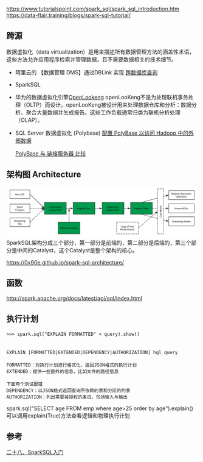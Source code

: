 
https://www.tutorialspoint.com/spark_sql/spark_sql_introduction.htm
https://data-flair.training/blogs/spark-sql-tutorial/


## 跨源

数据虚拟化（data virtualization）是用来描述所有数据管理方法的涵盖性术语，这些方法允许应用程序检索并管理数据，且不需要数据相关的技术细节。


- 阿里云的 【数据管理 DMS】通过DBLink 实现 [跨数据库查询](https://help.aliyun.com/document_detail/99941.html?spm=a2c4g.11186623.6.581.49e97e53uziNCp) 

- SparkSQL 

- 华为的数据虚拟化引擎[OpenLookeng](https://openlookeng.io/zh-cn/docs/docs/overview/use-cases.html)
openLooKeng不是为处理联机事务处理（OLTP）而设计，openLooKeng被设计用来处理数据仓库和分析：数据分析、聚合大量数据并生成报告。这些工作负载通常归类为联机分析处理（OLAP）。

- SQL Server 数据虚拟化 (Polybase)  [配置 PolyBase 以访问 Hadoop 中的外部数据](https://docs.microsoft.com/zh-cn/sql/relational-databases/polybase/polybase-configure-hadoop?view=sql-server-ver15)

    [PolyBase 与 链接服务器 比较](https://docs.microsoft.com/zh-cn/sql/relational-databases/polybase/polybase-faq?view=sql-server-ver15)

## 架构图 Architecture 
![](img/spark_sql_architecture.svg)
SparkSQL架构分成三个部分，第一部分是前端的，第二部分是后端的，第三个部分是中间的Catalyst，这个Catalyst是整个架构的核心。

https://0x90e.github.io/spark-sql-architecture/
## 函数
http://spark.apache.org/docs/latest/api/sql/index.html

## 执行计划

```
>>> spark.sql("EXPLAIN FORMATTED" + query).show()


EXPLAIN [FORMATTED|EXTENDED|DEPENDENCY|AUTHORIZATION] hql_query

FORMATTED：对执行计划进行格式化，返回JSON格式的执行计划
EXTENDED：提供一些额外的信息，比如文件的路径信息

下面两个测试报错
DEPENDENCY：以JSON格式返回查询所依赖的表和分区的列表
AUTHORIZATION：列出需要被授权的条目，包括输入与输出
```
spark.sql("SELECT age FROM emp where age>25 order by age").explain()
可以调用explain(True)方法查看逻辑和物理执行计划

## 参考
[二十八、SparkSQL入门](https://www.toutiao.com/i6846994501806850568)